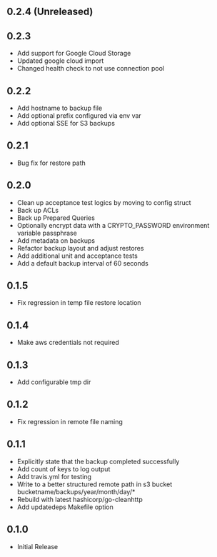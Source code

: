 ## 0.2.4 (Unreleased)

## 0.2.3 
* Add support for Google Cloud Storage
* Updated google cloud import
* Changed health check to not use connection pool

## 0.2.2
* Add hostname to backup file
* Add optional prefix configured via env var
* Add optional SSE for S3 backups

## 0.2.1
* Bug fix for restore path

## 0.2.0
* Clean up acceptance test logics by moving to config struct
* Back up ACLs
* Back up Prepared Queries
* Optionally encrypt data with a CRYPTO_PASSWORD environment variable passphrase
* Add metadata on backups
* Refactor backup layout and adjust restores
* Add additional unit and acceptance tests
* Add a default backup interval of 60 seconds

## 0.1.5
* Fix regression in temp file restore location

## 0.1.4
* Make aws credentials not required

## 0.1.3
* Add configurable tmp dir

## 0.1.2
* Fix regression in remote file naming

## 0.1.1
* Explicitly state that the backup completed successfully
* Add count of keys to log output
* Add travis.yml for testing
* Write to a better structured remote path in s3 bucket bucketname/backups/year/month/day/*
* Rebuild with latest hashicorp/go-cleanhttp
* Add updatedeps Makefile option

## 0.1.0

* Initial Release
